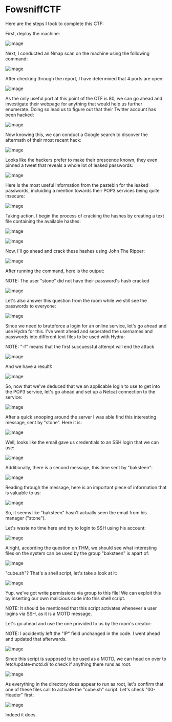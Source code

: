 # FowsniffCTF
Here are the steps I took to complete this CTF:

First, deploy the machine:

![image](https://user-images.githubusercontent.com/53369798/110733884-c01c1000-81f4-11eb-9580-5cd76e738ddc.png)

Next, I conducted an Nmap scan on the machine using the following command:

![image](https://user-images.githubusercontent.com/53369798/110734103-24d76a80-81f5-11eb-851c-69e300597e6f.png)

After checking through the report, I have determined that 4 ports are open:

![image](https://user-images.githubusercontent.com/53369798/110745928-07f96200-820a-11eb-82d5-b2078785d2d9.png)

As the only useful port at this point of the CTF is 80, we can go ahead and investigate their webpage for anything that would help us further enumerate. Doing so lead us to figure out that their Twitter account has been hacked:

![image](https://user-images.githubusercontent.com/53369798/110746587-041a0f80-820b-11eb-8437-cd4baf9feec3.png)

Now knowing this, we can conduct a Google search to discover the aftermath of their most recent hack:

![image](https://user-images.githubusercontent.com/53369798/110746801-5824f400-820b-11eb-823a-87b412b51555.png)

Looks like the hackers prefer to make their prescence known, they even pinned a tweet that reveals a whole lot of leaked passwords:

![image](https://user-images.githubusercontent.com/53369798/110747436-6293bd80-820c-11eb-9a30-b07489bc88de.png)

Here is the most useful information from the pastebin for the leaked passwords, incluiding a mention towards their POP3 services being quite insecure:

![image](https://user-images.githubusercontent.com/53369798/110747699-b900fc00-820c-11eb-8a80-6ca0fe30ac74.png)

Taking action, I begin the process of cracking the hashes by creating a text file containing the available hashes:

![image](https://user-images.githubusercontent.com/53369798/110748395-a76c2400-820d-11eb-8ea7-6cc167fda259.png)

![image](https://user-images.githubusercontent.com/53369798/110748537-d84c5900-820d-11eb-815a-693238c97f43.png)

Now, I'll go ahead and crack these hashes using John The Ripper:

![image](https://user-images.githubusercontent.com/53369798/110748684-13e72300-820e-11eb-981c-0af6b6466b3e.png)

After running the command, here is the output:

NOTE: The user "stone" did not have their password's hash cracked

![image](https://user-images.githubusercontent.com/53369798/110748878-5b6daf00-820e-11eb-933c-a32483db9ced.png)

Let's also answer this question from the room while we still see the passwords to everyone:

![image](https://user-images.githubusercontent.com/53369798/110753526-adb1ce80-8214-11eb-98c3-4e15e41589b5.png)

Since we need to bruteforce a login for an online service, let's go ahead and use Hydra for this. I've went ahead and seperated the usernames and passwords into different text files to be used with Hydra:

NOTE: "-f" means that the first succuessful attempt will end the attack

![image](https://user-images.githubusercontent.com/53369798/110754682-13528a80-8216-11eb-9da0-16af3bb12ce2.png)

And we have a result!:

![image](https://user-images.githubusercontent.com/53369798/110754982-6d535000-8216-11eb-8acd-4a29f1152a47.png)

So, now that we've deduced that we an applicable login to use to get into the POP3 service, let's go ahead and set up a Netcat connection to the service:

![image](https://user-images.githubusercontent.com/53369798/110755747-4b0e0200-8217-11eb-83a3-a1dc0d757f70.png)

After a quick snooping around the server I was able find this interesting message, sent by "stone". Here it is:

![image](https://user-images.githubusercontent.com/53369798/110755933-87d9f900-8217-11eb-89c7-07dc32703413.png)

Well, looks like the email gave us credentials to an SSH login that we can use:

![image](https://user-images.githubusercontent.com/53369798/110756244-f028da80-8217-11eb-8a0a-c75903bbd221.png)

Additionally, there is a second message, this time sent by "baksteen":

![image](https://user-images.githubusercontent.com/53369798/110757733-b78a0080-8219-11eb-8738-25b5e8fad716.png)

Reading through the message, here is an important piece of information that is valuable to us:

![image](https://user-images.githubusercontent.com/53369798/110757978-fc159c00-8219-11eb-8a36-8db766b39fa2.png)

So, it seems like "baksteen" hasn't actually seen the email from his manager ("stone").

Let's waste no time here and try to login to SSH using his account:

![image](https://user-images.githubusercontent.com/53369798/110758310-64647d80-821a-11eb-8a76-a5b4ae8322e9.png)

Alright, according the question on THM, we should see what interesting files on the system can be used by the group "baksteen" is apart of:

![image](https://user-images.githubusercontent.com/53369798/110759809-033da980-821c-11eb-8b37-c8e1dc18ec14.png)

"cube.sh"? That's a shell script, let's take a look at it:

![image](https://user-images.githubusercontent.com/53369798/110760019-426bfa80-821c-11eb-8a27-66192be775c8.png)

Yup, we've got write permissions via group to this file! We can exploit this by inserting our own malicious code into this shell script.

NOTE: It should be mentioned that this script activates whenever a user logins via SSH, as it is a MOTD message.

Let's go ahead and use the one provided to us by the room's creator:

NOTE: I accidently left the "IP" field unchanged in the code. I went ahead and updated that afterwards.

![image](https://user-images.githubusercontent.com/53369798/110760641-e6ee3c80-821c-11eb-972a-c00e31ecfbb1.png)

Since this script is supposed to be used as a MOTD, we can head on over to /etc/update-motd.d/ to check if anything there runs as root.

![image](https://user-images.githubusercontent.com/53369798/110761253-81e71680-821d-11eb-89d3-662949e7847f.png)

As everything in the directory does appear to run as root, let's confirm that one of these files call to activate the "cube.sh" script. Let's check "00-Header" first:

![image](https://user-images.githubusercontent.com/53369798/110761420-b78bff80-821d-11eb-8ade-082223b233aa.png)

Indeed it does. 
